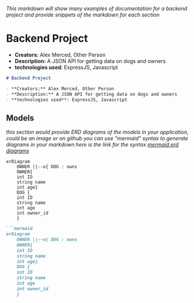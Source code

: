 _This markdown will show many examples of documentation for a backend project and provide snippets of the markdown for each section_

# Backend Project

- **Creators:** Alex Merced, Other Person
- **Description:** A JSON API for getting data on dogs and owners
- **technologies used**: ExpressJS, Javascript

```markdown
# Backend Project

- **Creators:** Alex Merced, Other Person
- **Description:** A JSON API for getting data on dogs and owners
- **technologies used**: ExpressJS, Javascript
```

## Models

_this section would provide ERD diagrams of the models in your application, could be an image or on github you can use "mermaid" syntax to generate diagrams in your markdown here is the link for the syntax [mermaid erd diagrams](https://mermaid.js.org/syntax/entityRelationshipDiagram.html)_

```mermaid
erDiagram
    OWNER ||--o{ DOG : owns
    OWNER{
    int ID
    string name
    int age}
    DOG {
    int ID
    string name
    int age
    int owner_id
    }

```

```markdown
```mermaid
erDiagram
    OWNER ||--o{ DOG : owns
    OWNER{
    int ID
    string name
    int age}
    DOG {
    int ID
    string name
    int age
    int owner_id
    }
```
```
